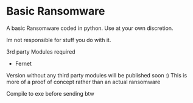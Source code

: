 # Basic Ransomware
 A basic Ransomware coded in python. Use at your own discretion.
 
 Im not responsible for stuff you do with it.
 
 3rd party Modules required
 - Fernet
 
 Version without any third party modules will be published soon :)
 This is more of a proof of concept rather than an actual ransomware
 
 Compile to exe before sending btw
